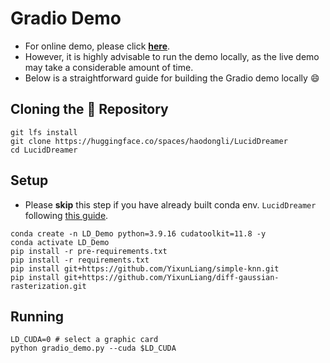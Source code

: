 # Gradio Demo

- For online demo, please click [**here**](https://huggingface.co/spaces/haodongli/LucidDreamer).
- However, it is highly advisable to run the demo locally, as the live demo may take a considerable amount of time.
- Below is a straightforward guide for building the Gradio demo locally :smile:

## Cloning the :hugs: Repository

```shell
git lfs install
git clone https://huggingface.co/spaces/haodongli/LucidDreamer
cd LucidDreamer
```

## Setup

- Please **skip** this step if you have already built conda env. `LucidDreamer` following [this guide](Training_Instructions.md).

```shell
conda create -n LD_Demo python=3.9.16 cudatoolkit=11.8 -y
conda activate LD_Demo
pip install -r pre-requirements.txt
pip install -r requirements.txt
pip install git+https://github.com/YixunLiang/simple-knn.git
pip install git+https://github.com/YixunLiang/diff-gaussian-rasterization.git
```

## Running

```shell
LD_CUDA=0 # select a graphic card
python gradio_demo.py --cuda $LD_CUDA
```
